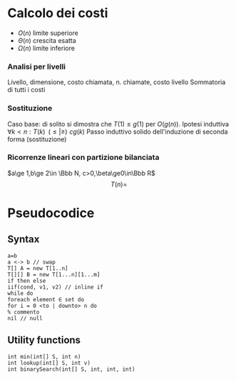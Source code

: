 # Calcolo dei costi
- $O(n)$ limite superiore
- $\Theta(n)$ crescita esatta
- $\Omega(n)$ limite inferiore
### Analisi per livelli
Livello, dimensione, costo chiamata, n. chiamate, costo livello
Sommatoria di tutti i costi
### Sostituzione
Caso base: di solito si dimostra che $T(1)\le g(1)$  per $O(g(n))$. 
Ipotesi induttiva $\forall k<n: T(k) \,\,\,(\le|\ge)\,\, cg(k)$
Passo induttivo solido dell'induzione di seconda forma (sostituzione)
### Ricorrenze lineari con partizione bilanciata
$a\ge 1,b\ge 2\in \Bbb N, c>0,\beta\ge0\in\Bbb R$
$$
T(n)=\
$$
# Pseudocodice
## Syntax
```
a=b
a <-> b // swap
T[] A = new T[1..n]
T[][] B = new T[1...n][1...m]
if then else
iif(cond, v1, v2) // inline if
while do
foreach element ∈ set do
for i = 0 <to | downto> n do
% commento
nil // null
```
## Utility functions
```
int min(int[] S, int n)
int lookup(int[] S, int v)
int binarySearch(int[] S, int, int, int)

```
